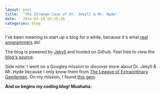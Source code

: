 ```yaml
---
layout: post
title:  "The Strange Case of Dr. Jekyll & Mr. Hyde"
date:   2014-03-10 16:25:16
categories: blog
---
```


I've been meaning to start up a blog for a while, because it's what [real programmers](http://verybadalloc.com/blog/2014/03/18/i-dont-want-to-be-a-real-programmer/) do! 

The blog is powered by [Jekyll](http://jekyllrb.com/) and hosted on Github.  Feel free to view the [blog's source](http://github.com/connorbode/connorbode.github.io).

Side note: I went on a Googley mission to discover more about Dr. Jekyll & Mr. Hyde because I only know them from [The League of Extraordinary Gentlemen](http://www.imdb.com/title/tt0311429/).  On my mission, I found [this gem](http://www.youtube.com/watch?v=EugSL1jbUE0).

__And so begins my coding blog!  Muahaha.__
